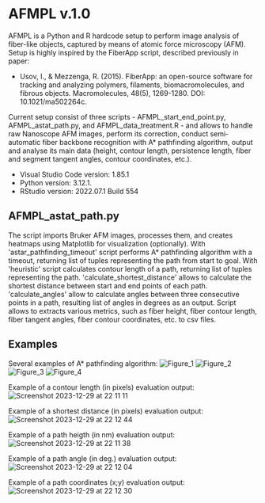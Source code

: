 # AFMPL v.1.0
AFMPL is a Python and R hardcode setup to perform image analysis of fiber-like objects, captured by means of atomic force microscopy (AFM). Setup is highly inspired by the FiberApp script, described previously in paper: 
- Usov, I., & Mezzenga, R. (2015). FiberApp: an open-source software for tracking and analyzing polymers, filaments, biomacromolecules, and fibrous objects. Macromolecules, 48(5), 1269-1280. DOI: 10.1021/ma502264c.

Current setup consist of three scripts - AFMPL_start_end_point.py, AFMPL_astat_path.py, and AFMPL_data_treatment.R - and allows to handle raw Nanoscope AFM images, perform its correction, conduct semi-automatic fiber backbone recognition with A* pathfinding algorithm, output and analyse its main data (height, contour length, persistence length, fiber and segment tangent angles, contour coordinates, etc.).
- Visual Studio Code version: 1.85.1
- Python version: 3.12.1.
- RStudio version: 2022.07.1 Build 554

## AFMPL_astat_path.py
The script imports Bruker AFM images, processes them, and creates heatmaps using Matplotlib for visualization (optionally). With 'astar_pathfinding_timeout' script performs A* pathfinding algorithm with a timeout, returning list of tuples representing the path from start to goal. With 'heuristic' script calculates contour length of a path, returning list of tuples representing the path. 'calculate_shortest_distance' allows to calculate the shortest distance between start and end points of each path. 'calculate_angles' allow to calculate angles between three consecutive points in a path, resulting list of angles in degrees as an output.
Script allows to extracts various metrics, such as fiber height, fiber contour length, fiber tangent angles, fiber contour coordinates, etc. to csv files.

## Examples
Several examples of A* pathfinding algorithm: 
![Figure_1](https://github.com/vchibrikov/AFMPL/assets/98614057/77ff4e29-8cf7-4e0b-b5e4-15aa46085276)
![Figure_2](https://github.com/vchibrikov/AFMPL/assets/98614057/33f6dd7e-a4be-4723-b381-89ad1c4bf463)
![Figure_3](https://github.com/vchibrikov/AFMPL/assets/98614057/da7cf4c3-c71d-48f5-a8c6-01ebbf86eb19)
![Figure_4](https://github.com/vchibrikov/AFMPL/assets/98614057/a698c1e7-07c9-4ff7-b3fc-c5912868a0c5)

Example of a contour length (in pixels) evaluation output:
![Screenshot 2023-12-29 at 22 11 11](https://github.com/vchibrikov/AFMPL/assets/98614057/e4265385-5a01-4029-9c89-44e53a3537fe)

Example of a shortest distance (in pixels) evaluation output:
![Screenshot 2023-12-29 at 22 12 44](https://github.com/vchibrikov/AFMPL/assets/98614057/5726edd5-b89a-4d4b-ad0f-8d329d0fa521)

Example of a path heigth (in nm) evaluation output:
![Screenshot 2023-12-29 at 22 11 38](https://github.com/vchibrikov/AFMPL/assets/98614057/277c21a4-7f23-4a56-9e76-f6a3672e033c)

Example of a path angle (in deg.) evaluation output:
![Screenshot 2023-12-29 at 22 12 04](https://github.com/vchibrikov/AFMPL/assets/98614057/9cc0a78c-1849-4edc-a0d3-8009d2dcf970)



Example of a path coordinates (x;y) evaluation output:
![Screenshot 2023-12-29 at 22 12 30](https://github.com/vchibrikov/AFMPL/assets/98614057/c7e557ae-e44a-45d9-a381-874e29c7cedc)


